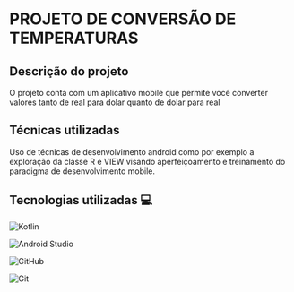 # PROJETO DE CONVERSÃO DE TEMPERATURAS

## Descrição do projeto
O projeto conta com um aplicativo mobile que permite você converter valores tanto
de real para dolar quanto de dolar para real

## Técnicas utilizadas
Uso de técnicas de desenvolvimento android como por exemplo a exploração da classe R e VIEW
visando aperfeiçoamento e treinamento do paradigma de desenvolvimento mobile.

## Tecnologias utilizadas 💻 
![Kotlin](https://img.shields.io/badge/Kotlin-B125EA?style=for-the-badge&logo=kotlin&logoColor=white)

![Android Studio](https://img.shields.io/badge/android%20studio-346ac1?style=for-the-badge&logo=android%20studio&logoColor=white)

![GitHub](https://img.shields.io/badge/GitHub-100000?style=for-the-badge&logo=github&logoColor=white)

![Git](https://img.shields.io/badge/GIT-E44C30?style=for-the-badge&logo=git&logoColor=white)

